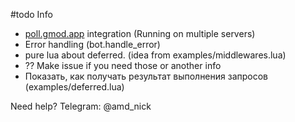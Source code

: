 #todo Info

- [poll.gmod.app](https://blog.amd-nick.me/webhook-bez-web-servera/) integration (Running on multiple servers)
- Error handling (bot.handle_error)
- pure lua about deferred. (idea from examples/middlewares.lua)
- ?? Make issue if you need those or another info
- Показать, как получать результат выполнения запросов (examples/deferred.lua)

Need help? Telegram: @amd_nick
